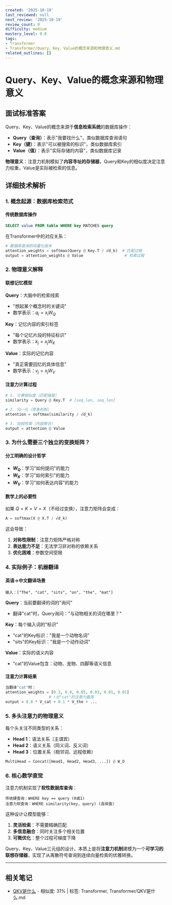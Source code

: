 ```yaml
---
created: '2025-10-19'
last_reviewed: null
next_review: '2025-10-19'
review_count: 0
difficulty: medium
mastery_level: 0.0
tags:
- Transformer
- Transformer/Query、Key、Value的概念来源和物理意义.md
related_outlines: []
---
```

# Query、Key、Value的概念来源和物理意义

## 面试标准答案

Query、Key、Value的概念来源于**信息检索系统**的数据库操作：
- **Query（查询）**：表示"我要找什么"，类似数据库查询语句
- **Key（键）**：表示"可以被搜索的标识"，类似数据库索引
- **Value（值）**：表示"实际存储的内容"，类似数据库记录

**物理意义**：注意力机制模拟了**内容寻址的存储器**，Query和Key的相似度决定注意力权重，Value是实际被检索的信息。

## 详细技术解析

### 1. 概念起源：数据库检索范式

#### 传统数据库操作
```sql
SELECT value FROM table WHERE key MATCHES query
```

在Transformer中的对应关系：
```python
# 数据库查询的向量化版本
attention_weights = softmax(Query @ Key.T / √d_k)  # 匹配过程
output = attention_weights @ Value                  # 检索过程
```

### 2. 物理意义解释

#### 联想记忆模型
**Query**：大脑中的检索线索
- "想起某个概念时的关键词"
- 数学表示：$q_i = x_i W_Q$

**Key**：记忆内容的索引标签  
- "每个记忆片段的特征标识"
- 数学表示：$k_j = x_j W_K$

**Value**：实际的记忆内容
- "真正需要回忆的具体信息"
- 数学表示：$v_j = x_j W_V$

#### 注意力计算过程
```python
# 1. 计算相似度（匹配强度）
similarity = Query @ Key.T  # [seq_len, seq_len]

# 2. 归一化（竞争机制）
attention = softmax(similarity / √d_k)

# 3. 加权检索（内容聚合）
output = attention @ Value
```

### 3. 为什么需要三个独立的变换矩阵？

#### 分工明确的设计哲学
- **$W_Q$**：学习"如何提问"的能力
- **$W_K$**：学习"如何索引"的能力  
- **$W_V$**：学习"如何表达内容"的能力

#### 数学上的必要性
如果 $Q = K = V = X$（不经过变换），注意力矩阵会变成：
```python
A = softmax(X @ X.T / √d_k)
```
这会导致：
1. **对称性限制**：注意力矩阵严格对称
2. **表达能力不足**：无法学习非对称的依赖关系
3. **优化困难**：参数空间受限

### 4. 实际例子：机器翻译

#### 英语→中文翻译场景
```
输入：["The", "cat", "sits", "on", "the", "mat"]
```

**Query**：当前要翻译的词的"询问"
- 翻译"cat"时，Query询问："与动物相关的词在哪里？"

**Key**：每个输入词的"标识"  
- "cat"的Key标识："我是一个动物名词"
- "sits"的Key标识："我是一个动作动词"

**Value**：实际的语义内容
- "cat"的Value包含：动物、宠物、四脚等语义信息

#### 注意力计算结果
```python
当翻译"cat"时：
attention_weights = [0.1, 0.8, 0.05, 0.03, 0.01, 0.01]
                   # ↑对"cat"的注意力最高
output = 0.8 * V_cat + 0.1 * V_the + ...
```

### 5. 多头注意力的物理意义

每个头关注不同类型的关系：
- **Head 1**：语法关系（主谓宾）
- **Head 2**：语义关系（同义词、反义词）  
- **Head 3**：位置关系（相邻词、远程依赖）

```python
MultiHead = Concat([Head1, Head2, Head3, ...]) @ W_O
```

### 6. 核心数学直觉

注意力机制实现了**软性数据库查询**：
```
传统硬查询：WHERE key == query (0或1)
注意力软查询：WHERE similarity(key, query) (连续值)
```

这种设计让模型能够：
1. **灵活检索**：不需要精确匹配
2. **多信息融合**：同时关注多个相关位置
3. **可微优化**：整个过程可梯度下降

Query、Key、Value三元组的设计，本质上是将**注意力机制**建模为一个**可学习的联想存储器**，实现了从离散符号查询到连续向量检索的优雅转换。

---

## 相关笔记
<!-- 自动生成 -->

- [QKV是什么](notes/Transformer/QKV是什么.md) - 相似度: 31% | 标签: Transformer, Transformer/QKV是什么.md

